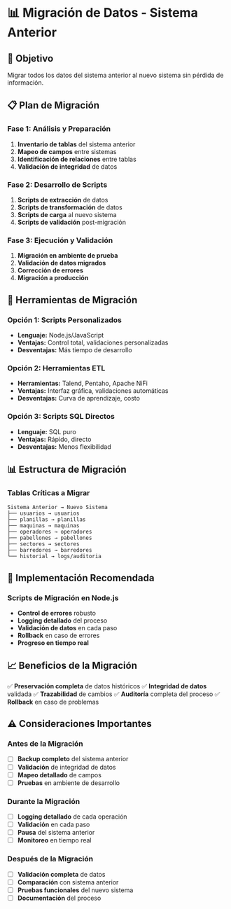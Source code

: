 # 📊 Migración de Datos - Sistema Anterior

## 🎯 Objetivo
Migrar todos los datos del sistema anterior al nuevo sistema sin pérdida de información.

## 📋 Plan de Migración

### Fase 1: Análisis y Preparación
1. **Inventario de tablas** del sistema anterior
2. **Mapeo de campos** entre sistemas
3. **Identificación de relaciones** entre tablas
4. **Validación de integridad** de datos

### Fase 2: Desarrollo de Scripts
1. **Scripts de extracción** de datos
2. **Scripts de transformación** de datos
3. **Scripts de carga** al nuevo sistema
4. **Scripts de validación** post-migración

### Fase 3: Ejecución y Validación
1. **Migración en ambiente de prueba**
2. **Validación de datos migrados**
3. **Corrección de errores**
4. **Migración a producción**

## 🔧 Herramientas de Migración

### Opción 1: Scripts Personalizados
- **Lenguaje:** Node.js/JavaScript
- **Ventajas:** Control total, validaciones personalizadas
- **Desventajas:** Más tiempo de desarrollo

### Opción 2: Herramientas ETL
- **Herramientas:** Talend, Pentaho, Apache NiFi
- **Ventajas:** Interfaz gráfica, validaciones automáticas
- **Desventajas:** Curva de aprendizaje, costo

### Opción 3: Scripts SQL Directos
- **Lenguaje:** SQL puro
- **Ventajas:** Rápido, directo
- **Desventajas:** Menos flexibilidad

## 📊 Estructura de Migración

### Tablas Críticas a Migrar
```
Sistema Anterior → Nuevo Sistema
├── usuarios → usuarios
├── planillas → planillas
├── maquinas → maquinas
├── operadores → operadores
├── pabellones → pabellones
├── sectores → sectores
├── barredores → barredores
└── historial → logs/auditoria
```

## 🚀 Implementación Recomendada

### Scripts de Migración en Node.js
- **Control de errores** robusto
- **Logging detallado** del proceso
- **Validación de datos** en cada paso
- **Rollback** en caso de errores
- **Progreso en tiempo real**

## 📈 Beneficios de la Migración

✅ **Preservación completa** de datos históricos
✅ **Integridad de datos** validada
✅ **Trazabilidad** de cambios
✅ **Auditoría** completa del proceso
✅ **Rollback** en caso de problemas

## ⚠️ Consideraciones Importantes

### Antes de la Migración
- [ ] **Backup completo** del sistema anterior
- [ ] **Validación** de integridad de datos
- [ ] **Mapeo detallado** de campos
- [ ] **Pruebas** en ambiente de desarrollo

### Durante la Migración
- [ ] **Logging detallado** de cada operación
- [ ] **Validación** en cada paso
- [ ] **Pausa** del sistema anterior
- [ ] **Monitoreo** en tiempo real

### Después de la Migración
- [ ] **Validación completa** de datos
- [ ] **Comparación** con sistema anterior
- [ ] **Pruebas funcionales** del nuevo sistema
- [ ] **Documentación** del proceso 